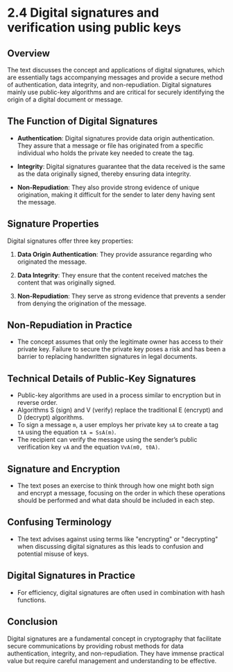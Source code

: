 # 2.4 Digital signatures and verification using public keys

## Overview
The text discusses the concept and applications of digital signatures, which are essentially tags accompanying messages and provide a secure method of authentication, data integrity, and non-repudiation. Digital signatures mainly use public-key algorithms and are critical for securely identifying the origin of a digital document or message.

## The Function of Digital Signatures
- **Authentication**: Digital signatures provide data origin authentication. They assure that a message or file has originated from a specific individual who holds the private key needed to create the tag.

- **Integrity**: Digital signatures guarantee that the data received is the same as the data originally signed, thereby ensuring data integrity.

- **Non-Repudiation**: They also provide strong evidence of unique origination, making it difficult for the sender to later deny having sent the message.

## Signature Properties
Digital signatures offer three key properties:

1. **Data Origin Authentication**: They provide assurance regarding who originated the message.

2. **Data Integrity**: They ensure that the content received matches the content that was originally signed.

3. **Non-Repudiation**: They serve as strong evidence that prevents a sender from denying the origination of the message.

## Non-Repudiation in Practice
- The concept assumes that only the legitimate owner has access to their private key. Failure to secure the private key poses a risk and has been a barrier to replacing handwritten signatures in legal documents.

## Technical Details of Public-Key Signatures
- Public-key algorithms are used in a process similar to encryption but in reverse order.
- Algorithms S (sign) and V (verify) replace the traditional E (encrypt) and D (decrypt) algorithms.
- To sign a message `m`, a user employs her private key `sA` to create a tag `tA` using the equation `tA = SsA(m)`.
- The recipient can verify the message using the sender’s public verification key `vA` and the equation `VvA(m0, t0A)`.

## Signature and Encryption
- The text poses an exercise to think through how one might both sign and encrypt a message, focusing on the order in which these operations should be performed and what data should be included in each step.

## Confusing Terminology
- The text advises against using terms like "encrypting" or "decrypting" when discussing digital signatures as this leads to confusion and potential misuse of keys.

## Digital Signatures in Practice
- For efficiency, digital signatures are often used in combination with hash functions.

## Conclusion
Digital signatures are a fundamental concept in cryptography that facilitate secure communications by providing robust methods for data authentication, integrity, and non-repudiation. They have immense practical value but require careful management and understanding to be effective.